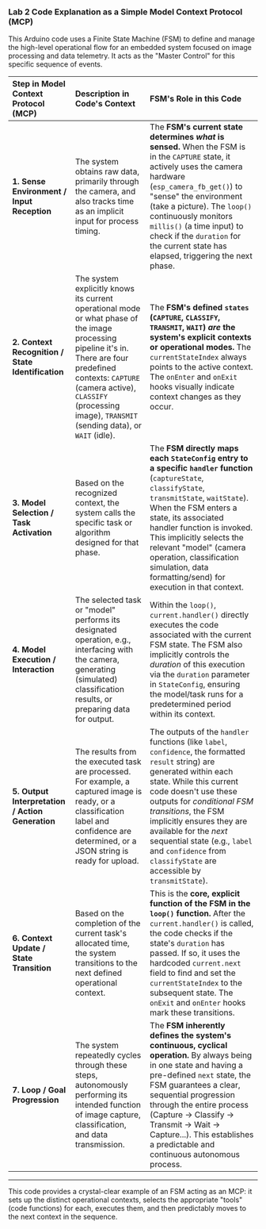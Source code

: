 

### Lab 2 Code Explanation as a Simple Model Context Protocol (MCP)

This Arduino code uses a Finite State Machine (FSM) to define and manage the high-level operational flow for an embedded system focused on image processing and data telemetry. It acts as the "Master Control" for this specific sequence of events.

| Step in Model Context Protocol (MCP) | Description in Code's Context | FSM's Role in this Code |
| :----------------------------------- | :----------------------------------------------------------------------------------------------------------------------------------------------------------------------------------------------------------------------------------------------------------------------------------------------------------------------------------------------------------------------------------------------------------------------------------------------------------------------------------------------------------------------------------------------------------------------------------------------------- | :------------------------------------------------------------------------------------------------------------------------------------------------------------------------------------------------------------------------------------------------------------------------------------------------------------------------------------------------------------------------------------------------------------------------------------------------------------------------------------------------------------------------------------------------------------------------------------------------------------------------------------------------------------------------------- |
| **1. Sense Environment / Input Reception** | The system obtains raw data, primarily through the camera, and also tracks time as an implicit input for process timing. | The **FSM's current state determines *what* is sensed.** When the FSM is in the `CAPTURE` state, it actively uses the camera hardware (`esp_camera_fb_get()`) to "sense" the environment (take a picture). The `loop()` continuously monitors `millis()` (a time input) to check if the `duration` for the current state has elapsed, triggering the next phase. |
| **2. Context Recognition / State Identification** | The system explicitly knows its current operational mode or what phase of the image processing pipeline it's in. There are four predefined contexts: `CAPTURE` (camera active), `CLASSIFY` (processing image), `TRANSMIT` (sending data), or `WAIT` (idle). | The **FSM's defined `states` (`CAPTURE`, `CLASSIFY`, `TRANSMIT`, `WAIT`) *are* the system's explicit contexts or operational modes.** The `currentStateIndex` always points to the active context. The `onEnter` and `onExit` hooks visually indicate context changes as they occur. |
| **3. Model Selection / Task Activation** | Based on the recognized context, the system calls the specific task or algorithm designed for that phase. | The **FSM directly maps each `StateConfig` entry to a specific `handler` function** (`captureState`, `classifyState`, `transmitState`, `waitState`). When the FSM enters a state, its associated handler function is invoked. This implicitly selects the relevant "model" (camera operation, classification simulation, data formatting/send) for execution in that context. |
| **4. Model Execution / Interaction** | The selected task or "model" performs its designated operation, e.g., interfacing with the camera, generating (simulated) classification results, or preparing data for output. | Within the `loop()`, `current.handler()` directly executes the code associated with the current FSM state. The FSM also implicitly controls the *duration* of this execution via the `duration` parameter in `StateConfig`, ensuring the model/task runs for a predetermined period within its context. |
| **5. Output Interpretation / Action Generation** | The results from the executed task are processed. For example, a captured image is ready, or a classification label and confidence are determined, or a JSON string is ready for upload. | The outputs of the `handler` functions (like `label`, `confidence`, the formatted `result` string) are generated within each state. While this current code doesn't use these outputs for *conditional FSM transitions*, the FSM implicitly ensures they are available for the *next* sequential state (e.g., `label` and `confidence` from `classifyState` are accessible by `transmitState`). |
| **6. Context Update / State Transition** | Based on the completion of the current task's allocated time, the system transitions to the next defined operational context. | This is the **core, explicit function of the FSM in the `loop()` function.** After the `current.handler()` is called, the code checks if the state's `duration` has passed. If so, it uses the hardcoded `current.next` field to find and set the `currentStateIndex` to the subsequent state. The `onExit` and `onEnter` hooks mark these transitions. |
| **7. Loop / Goal Progression** | The system repeatedly cycles through these steps, autonomously performing its intended function of image capture, classification, and data transmission. | The **FSM inherently defines the system's continuous, cyclical operation.** By always being in one state and having a pre-defined `next` state, the FSM guarantees a clear, sequential progression through the entire process (Capture -> Classify -> Transmit -> Wait -> Capture...). This establishes a predictable and continuous autonomous process. |

---

This code provides a crystal-clear example of an FSM acting as an MCP: it sets up the distinct operational contexts, selects the appropriate "tools" (code functions) for each, executes them, and then predictably moves to the next context in the sequence.
